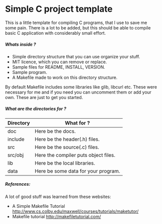 Simple C project template
===============================

This is a little template for compiling C programs, that I use
to save me some pain. There is a lot to be added, but this should be able to compile basic C application with considerably small effort. 

##### Whats inside ?

- Simple directory structure that you can use organize your stuff.
- MIT licence, which you can remove or replace.
- Sample files for README, INSTALL, VERSION.
- Sample program.
- A Makefile made to work on this directory structure.

By default Makefile includes some libraries like glib, libcurl etc. 
These were necessary for me and if you need you can uncomment them or 
add your own. These are just to get you started.


##### What are the directories for ?

Directory   |   What for ?
-------     |   --------
doc  	      |   Here be the docs.
include     |   Here be the header(.h) files.
src 	      |   Here be the source(.c) files.
src/obj     |   Here the compiler puts object files.
lib         |   Here be the local libraries.
data        |   Here be some data for your program. 	 


##### References:
A lot of good stuff was learned from these websites:

* A Simple Makefile Tutorial
http://www.cs.colby.edu/maxwell/courses/tutorials/maketutor/
* Makefile tutorial
http://makefiletutorial.com/
